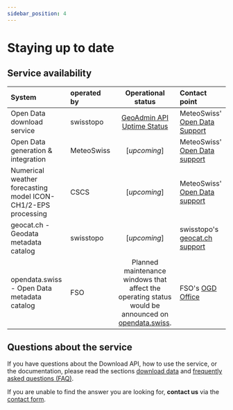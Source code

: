 ```yaml
---
sidebar_position: 4
---
```


# Staying up to date

## Service availability

| System | operated by | Operational status | Contact point |
|:-------|:------------|:------------------:|:--------------|
| Open Data download service | swisstopo | [GeoAdmin API Uptime Status](https://api3.geo.admin.ch/api/status.html) | MeteoSwiss' [Open Data Support](https://www.meteoswiss.admin.ch/about-us/contact/contact-form.html) |
| Open Data generation & integration | MeteoSwiss | [*upcoming*] | MeteoSwiss' [Open Data support](https://www.meteoswiss.admin.ch/about-us/contact/contact-form.html) |
| Numerical weather forecasting model ICON-CH1/2-EPS processing | CSCS |  [*upcoming*] | MeteoSwiss' [Open Data support](https://www.meteoswiss.admin.ch/about-us/contact/contact-form.html) |
| geocat.ch - Geodata metadata catalog | swisstopo | [*upcoming*] | swisstopo's [geocat.ch support](https://info.geocat.ch/en/contact) |
| opendata.swiss - Open Data metadata catalog | FSO | Planned maintenance windows that affect the operating status would be announced on [opendata.swiss](https://opendata.swiss). | FSO's [OGD Office](https://opendata.swiss/en/contact) | 

## Questions about the service
If you have questions about the Download API, how to use the service, or the documentation, please read the sections [download data](/general/download) and [frequently asked questions (FAQ)](/general/faq).

If you are unable to find the answer you are looking for, **contact us** via the [contact form](https://www.meteoswiss.admin.ch/about-us/contact/contact-form.html).
